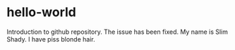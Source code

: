# hello-world
Introduction to github repository.
The issue has been fixed.
My name is Slim Shady. I have piss blonde hair.
